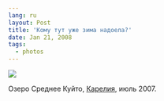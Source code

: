 ```yaml
---
lang: ru
layout: Post
title: 'Кому тут уже зима надоела?'
date: Jan 21, 2008
tags:
  - photos
---
```


![](photo://Sapegin_Artem_20D_2007-07-13_407-0774)

Озеро Среднее Куйто, [Карелия](http://morning.photos/albums/kalevala/), июль 2007.
